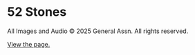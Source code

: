 # 52 Stones

All Images and Audio © 2025 General Assn. All rights reserved.

[View the page.](https://fiveforfree.github.io/52-Stones-Preview/)